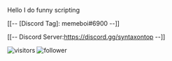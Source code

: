 


Hello 
I do funny scripting  


[[--
[Discord Tag]: memeboi#6900
--]]

[[--
Discord Server:https://discord.gg/syntaxontop
--]]


![visitors](https://visitor-badge.glitch.me/badge?page_id=page.id)
![follower](https://img.shields.io/github/followers/Memeboiyot?style=social)
